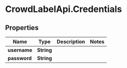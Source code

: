 # CrowdLabelApi.Credentials

## Properties

Name | Type | Description | Notes
------------ | ------------- | ------------- | -------------
**username** | **String** |  | 
**password** | **String** |  | 


